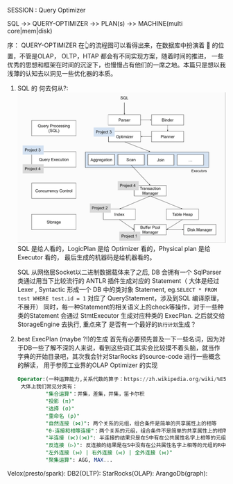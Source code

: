 SESSION : Query Optimizer

SQL ->> QUERY-OPTIMIZER ->> PLAN(s) ->> MACHINE(multi core|mem|disk)

序：
    QUERY-OPTIMIZER 在👆的流程图可以看得出来，在数据库中扮演着 🧠 的位置，不管是OLAP， OLTP，HTAP 都会有不同实现方案，随着时间的推进，
一些优秀的思想和框架在时间的沉淀下，也慢慢占有他们的一席之地。本篇只是想以我浅薄的认知去以洞见一些优化器的本质。

1. SQL 的 何去何从?:
   ![img.png](../imgs/sqls.png)
   SQL 是给人看的，LogicPlan 是给 Optimizer 看的，Physical plan 是给 Executor 看的， 最后生成的机器码是给机器看的。

   SQL 从网络层Socket以二进制数据载体来了之后, DB 会拥有一个 SqlParser 类通过用当下比较流行的 ANTLR 插件生成对应的 Statement（ 
大体是经过 Lexer , Syntactic 形成一个 DB 中的类对象 Statement, eg.```SELECT * FROM test WHERE test.id = 1```   对应了 QueryStatement，涉及到SQL 编译原理，不展开）
同时，每一种Statement的相关语义上的check等操作，对于一些种类的Statement 会通过 StmtExecutor 生成对应种类的 ExecPlan. 之后就交给 StorageEngine 去执行, 重点来了
是否有一个最好的```执行计划```生成？

2. best ExecPlan (maybe ?!)的生成
   首先有必要预先普及一下一些名词，因为对于DB一些了解不深的人来说，看到这些词汇其实会比较摸不着头脑，就当作字典的开始目录吧，其次我会针对StarRocks 的source-code 进行一些概念的解读，
用于参照工业界的OLAP Optimizer 的实现
   ```sql
   Operator:(一种运算能力,关系代数的算子：https://zh.wikipedia.org/wiki/%E5%85%B3%E7%B3%BB%E4%BB%A3%E6%95%B0_(%E6%95%B0%E6%8D%AE%E5%BA%93))
    大体上我们常见分类有：
            "集合运算"：并集，差集，并集，笛卡尔积
            "投影 (π)"
            "选择 (σ)"
            "重命名 (ρ)"
            "自然连接 (⋈)": 两个关系的元组，组合条件是简单的共享属性上的相等
            "θ-连接和相等连接"：两个关系的元组，组合条件不是简单的共享属性上的相等，有< , <>
            "半连接 (⋉)(⋊)": 半连接的结果只是在S中有在公共属性名字上相等的元组所有的R中的元组
            "反连接 (▷)": 反连接的结果是在S中没有在公共属性名字上相等的元组的R中的那些元组。
            "左外连接 (⟕) | 右外连接 (⟖) | 全外连接 (⟗)"
            "聚集运算": AGG, MAX...
   
   ```
 
    

Velox(presto/spark):
DB2(OLTP):
StarRocks(OLAP):
ArangoDb(graph):